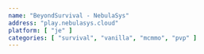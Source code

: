 ```yaml
---
name: "BeyondSurvival - NebulaSys"
address: "play.nebulasys.cloud"
platform: [ "je" ]
categories: [ "survival", "vanilla", "mcmmo", "pvp" ]
---
```

